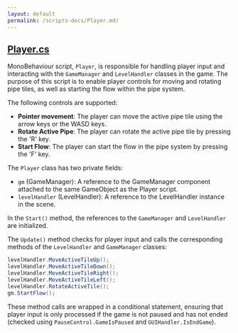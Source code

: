 ```yaml
---
layout: default
permalink: /scripts-docs/Player.md/
---
```


## [Player.cs](https://github.com/corovcam/pipe-world/blob/main/Assets/Scripts/Player.cs)

MonoBehaviour script, `Player`, is responsible for handling player input and interacting with the `GameManager` and `LevelHandler` classes in the game. The purpose of this script is to enable player controls for moving and rotating pipe tiles, as well as starting the flow within the pipe system.

The following controls are supported:

- **Pointer movement**: The player can move the active pipe tile using the arrow keys or the WASD keys.
- **Rotate Active Pipe**: The player can rotate the active pipe tile by pressing the 'R' key.
- **Start Flow**: The player can start the flow in the pipe system by pressing the 'F' key.

The `Player` class has two private fields:

- `gm` (GameManager): A reference to the GameManager component attached to the same GameObject as the Player script.
- `levelHandler` (LevelHandler): A reference to the LevelHandler instance in the scene.

In the `Start()` method, the references to the `GameManager` and `LevelHandler` are initialized.

The `Update()` method checks for player input and calls the corresponding methods of the `LevelHandler` and `GameManager` classes:

```csharp
levelHandler.MoveActiveTileUp();
levelHandler.MoveActiveTileDown();
levelHandler.MoveActiveTileRight();
levelHandler.MoveActiveTileLeft();
levelHandler.RotateActiveTile();
gm.StartFlow();
```

These method calls are wrapped in a conditional statement, ensuring that player input is only processed if the game is not paused and has not ended (checked using `PauseControl.GameIsPaused` and `GUIHandler.IsEndGame`).
